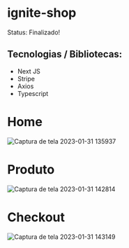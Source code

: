 # ignite-shop
<p> Status: Finalizado!</p>

<h2> Tecnologias / Bibliotecas: </h2>

+ Next JS
+ Stripe
+ Axios
+ Typescript

<h1> Home </h1>

![Captura de tela 2023-01-31 135937](https://user-images.githubusercontent.com/66790414/215836678-19b284e7-55a8-43fe-9a44-d02eb12c946a.png)

<h1> Produto </h1>

![Captura de tela 2023-01-31 142814](https://user-images.githubusercontent.com/66790414/215837273-3615a8f0-191e-40e8-8641-45e0d746a691.png)

<h1> Checkout </h1>

![Captura de tela 2023-01-31 143149](https://user-images.githubusercontent.com/66790414/215838208-a4367a26-06e0-45e7-9950-3562eac3654d.png)
